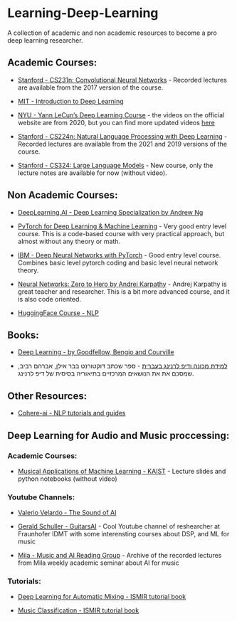# Learning-Deep-Learning
A collection of academic and non academic resources to become a pro deep learning researcher.

## Academic Courses:

* [Stanford - CS231n: Convolutional Neural Networks](http://cs231n.stanford.edu/2017/) - Recorded lectures are available from the 2017 version of the course.

* [MIT - Introduction to Deep Learning](http://introtodeeplearning.com/2022/index.html)

* [NYU - Yann LeCun’s Deep Learning Course](https://cds.nyu.edu/deep-learning/) - the videos on the official website are from 2020, but you can find more updated videos [here](https://www.youtube.com/@alfcnz/playlists)

* [Stanford - CS224n: Natural Language Processing with Deep Learning](https://web.stanford.edu/class/cs224n/) - Recorded lectures are available from the 2021 and 2019 versions of the course. 

* [Stanford - CS324: Large Language Models](https://stanford-cs324.github.io/winter2022/lectures/) - New course, only the lecture notes are available for now (without video). 

## Non Academic Courses:

* [DeepLearning.AI - Deep Learning Specialization by Andrew Ng](https://www.coursera.org/specializations/deep-learning)

* [PyTorch for Deep Learning & Machine Learning](https://www.youtube.com/watch?v=V_xro1bcAuA) - Very good entry level course. This is a code-based course with very practical approach, but almost without any theory or math.

* [IBM - Deep Neural Networks with PyTorch](https://www.coursera.org/learn/deep-neural-networks-with-pytorch) - Good entry level course. Combines basic level pytorch coding and basic level neural network theory. 

* [Neural Networks: Zero to Hero by Andrej Karpathy](https://github.com/karpathy/nn-zero-to-hero) - Andrej Karpathy is great teacher and researcher. This is a bit more advanced course, and it is also code oriented.

* [HuggingFace Course - NLP](https://huggingface.co/course/chapter1/1)

## Books:

* [Deep Learning - by Goodfellow, Bengio and Courville](https://www.deeplearningbook.org/)

* [למידת מכונה ודיפ לרנינג בעברית](https://github.com/AvrahamRaviv/Deep-Learning-in-Hebrew) - ספר שכתב דוקטורנט בבר אילן, אברהם רביב, שמסכם את את הנושאים המרכזיים בתיאוריה בסיסית של דיפ לרנינג.

## Other Resources:

* [Cohere-ai - NLP tutorials and guides](https://txt.cohere.ai/)


## Deep Learning for Audio and Music proccessing:
### Academic Courses:
* [Musical Applications of Machine Learning - KAIST](https://mac.kaist.ac.kr/~juhan/gct634/) - Lecture slides and python notebooks (without video)

### Youtube Channels:

* [Valerio Velardo - The Sound of AI](https://www.youtube.com/@ValerioVelardoTheSoundofAI)

* [Gerald Schuller - GuitarsAI](https://www.youtube.com/@GuitarsAI/featured) - Cool Youtube channel of reshearcher at Fraunhofer IDMT with some interensting courses about DSP, and ML for music

* [Mila - Music and AI Reading Group](https://www.youtube.com/@musicaireadinggroup945/featured) - Archive of the recorded lectures from Mila weekly academic seminar about AI for music 

### Tutorials:

* [Deep Learning for Automatic Mixing - ISMIR tutorial book](https://dl4am.github.io/tutorial/landing-page.html)

* [Music Classification - ISMIR tutorial book](https://music-classification.github.io/tutorial/landing-page.html)


